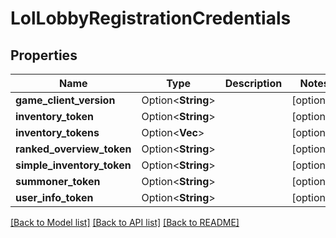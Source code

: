 # LolLobbyRegistrationCredentials

## Properties

Name | Type | Description | Notes
------------ | ------------- | ------------- | -------------
**game_client_version** | Option<**String**> |  | [optional]
**inventory_token** | Option<**String**> |  | [optional]
**inventory_tokens** | Option<**Vec<String>**> |  | [optional]
**ranked_overview_token** | Option<**String**> |  | [optional]
**simple_inventory_token** | Option<**String**> |  | [optional]
**summoner_token** | Option<**String**> |  | [optional]
**user_info_token** | Option<**String**> |  | [optional]

[[Back to Model list]](../README.md#documentation-for-models) [[Back to API list]](../README.md#documentation-for-api-endpoints) [[Back to README]](../README.md)


